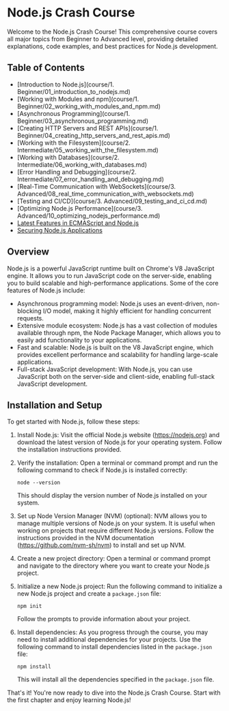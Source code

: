 # Node.js Crash Course

Welcome to the Node.js Crash Course! This comprehensive course covers all major topics from Beginner to Advanced level, providing detailed explanations, code examples, and best practices for Node.js development.

## Table of Contents

- [Introduction to Node.js](course/1. Beginner/01_introduction_to_nodejs.md)
- [Working with Modules and npm](course/1. Beginner/02_working_with_modules_and_npm.md)
- [Asynchronous Programming](course/1. Beginner/03_asynchronous_programming.md)
- [Creating HTTP Servers and REST APIs](course/1. Beginner/04_creating_http_servers_and_rest_apis.md)
- [Working with the Filesystem](course/2. Intermediate/05_working_with_the_filesystem.md)
- [Working with Databases](course/2. Intermediate/06_working_with_databases.md)
- [Error Handling and Debugging](course/2. Intermediate/07_error_handling_and_debugging.md)
- [Real-Time Communication with WebSockets](course/3. Advanced/08_real_time_communication_with_websockets.md)
- [Testing and CI/CD](course/3. Advanced/09_testing_and_ci_cd.md)
- [Optimizing Node.js Performance](course/3. Advanced/10_optimizing_nodejs_performance.md)
- [Latest Features in ECMAScript and Node.js](course/latest_features/11_latest_features_in_ecmascript_and_nodejs.md)
- [Securing Node.js Applications](course/latest_features/12_securing_nodejs_applications.md)

## Overview

Node.js is a powerful JavaScript runtime built on Chrome's V8 JavaScript engine. It allows you to run JavaScript code on the server-side, enabling you to build scalable and high-performance applications. Some of the core features of Node.js include:

- Asynchronous programming model: Node.js uses an event-driven, non-blocking I/O model, making it highly efficient for handling concurrent requests.
- Extensive module ecosystem: Node.js has a vast collection of modules available through npm, the Node Package Manager, which allows you to easily add functionality to your applications.
- Fast and scalable: Node.js is built on the V8 JavaScript engine, which provides excellent performance and scalability for handling large-scale applications.
- Full-stack JavaScript development: With Node.js, you can use JavaScript both on the server-side and client-side, enabling full-stack JavaScript development.

## Installation and Setup

To get started with Node.js, follow these steps:

1. Install Node.js: Visit the official Node.js website (https://nodejs.org) and download the latest version of Node.js for your operating system. Follow the installation instructions provided.

2. Verify the installation: Open a terminal or command prompt and run the following command to check if Node.js is installed correctly:

   ```shell
   node --version
   ```

   This should display the version number of Node.js installed on your system.

3. Set up Node Version Manager (NVM) (optional): NVM allows you to manage multiple versions of Node.js on your system. It is useful when working on projects that require different Node.js versions. Follow the instructions provided in the NVM documentation (https://github.com/nvm-sh/nvm) to install and set up NVM.

4. Create a new project directory: Open a terminal or command prompt and navigate to the directory where you want to create your Node.js project.

5. Initialize a new Node.js project: Run the following command to initialize a new Node.js project and create a `package.json` file:

   ```shell
   npm init
   ```

   Follow the prompts to provide information about your project.

6. Install dependencies: As you progress through the course, you may need to install additional dependencies for your projects. Use the following command to install dependencies listed in the `package.json` file:

   ```shell
   npm install
   ```

   This will install all the dependencies specified in the `package.json` file.

That's it! You're now ready to dive into the Node.js Crash Course. Start with the first chapter and enjoy learning Node.js!
